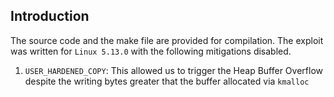 Introduction
---

The source code and the make file are provided for compilation. The exploit was written for `Linux 5.13.0` with the following mitigations disabled. 
1. `USER_HARDENED_COPY`: This allowed us to trigger the Heap Buffer Overflow despite the writing bytes greater that the buffer allocated via `kmalloc`


